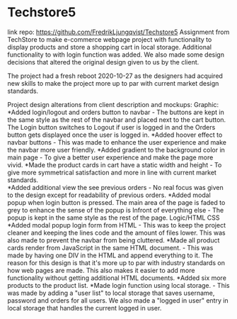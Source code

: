 # Techstore5
link repo: https://github.com/FredrikLjungqvist/Techstore5
Assignment from TechStore to make e-commerce webpage project with functionality to display products and store a shopping cart in local storage. Additional functionality to with login function was added. We also made some design decisions that altered the original design given to us by the client. 

The project had a fresh reboot 2020-10-27 as the designers had acquired new skills to make the project more up to par with current market design standards.

Project design alterations from client description and mockups:
Graphic:
*Added login/logout and orders button to navbar - The buttons are kept in the same style as the rest of the navbar and placed next to the cart button. The Login button switches to Logout if user is logged in and the Orders button gets displayed once the user is logged in. 
*Added hoover effect to navbar buttons - This was made to enhance the user experience and make the navbar more user friendly. 
*Added gradient to the background color in main page - To give a better user experience and make the page more vivid. 
*Made the product cards in cart have a static width and height - To give more symmetrical satisfaction and more in line with current market standards.  
*Added additional view the see previous orders - No real focus was given to the design except for readability of previous orders.
*Added modal popup when login button is pressed. The main area of the page is faded to grey to enhance the sense of the popup is Infront of everything else - The popup is kept in the same style as the rest of the page. 
Logic/HTML CSS
*Added modal popup login form from HTML - This was to keep the project cleaner and keeping the lines code and the amount of files lower. This was also made to prevent the navbar from being cluttered. 
*Made all product cards render from JavaScript in the same HTML document. - This was made by having one DIV in the HTML and append everything to it. The reason for this design is that it's more up to par with industry standards on how web pages are made. This also makes it easier to add more functionality without getting additional HTML documents. 
*Added six more products to the product list.
*Made login function using local storage. - This was made by adding a "user list" to local storage that saves username, password and orders for all users. We also made a "logged in user" entry in local storage that handles the current logged in user. 

